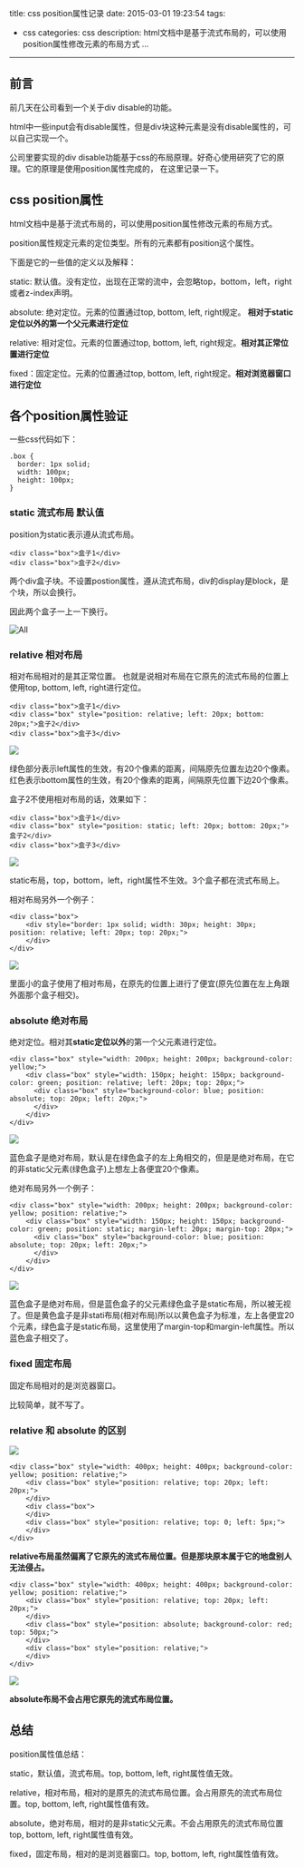 title: css position属性记录
date: 2015-03-01 19:23:54
tags:
- css
categories: css
description: html文档中是基于流式布局的，可以使用position属性修改元素的布局方式 ...
----------------

## 前言 ##

前几天在公司看到一个关于div disable的功能。 

html中一些input会有disable属性，但是div块这种元素是没有disable属性的，可以自己实现一个。

公司里要实现的div disable功能基于css的布局原理。好奇心使用研究了它的原理。它的原理是使用position属性完成的， 在这里记录一下。

## css position属性 ##

html文档中是基于流式布局的，可以使用position属性修改元素的布局方式。

position属性规定元素的定位类型。所有的元素都有position这个属性。

下面是它的一些值的定义以及解释：

static: 默认值。没有定位，出现在正常的流中，会忽略top，bottom，left，right或者z-index声明。

absolute: 绝对定位。元素的位置通过top, bottom, left, right规定。 **相对于static定位以外的第一个父元素进行定位**

relative: 相对定位。元素的位置通过top, bottom, left, right规定。**相对其正常位置进行定位**

fixed：固定定位。元素的位置通过top, bottom, left, right规定。**相对浏览器窗口进行定位**

## 各个position属性验证 ##

一些css代码如下：

	.box {
      border: 1px solid;
      width: 100px;
      height: 100px;
    }

### static 流式布局 默认值 ###

position为static表示遵从流式布局。

	<div class="box">盒子1</div>
	<div class="box">盒子2</div>

两个div盒子块。不设置postion属性，遵从流式布局，div的display是block，是个块，所以会换行。

因此两个盒子一上一下换行。

![All](http://format-blog-image.qiniudn.com/css_position1.png)

### relative 相对布局 ###

相对布局相对的是其正常位置。 也就是说相对布局在它原先的流式布局的位置上使用top, bottom, left, right进行定位。

	<div class="box">盒子1</div>
    <div class="box" style="position: relative; left: 20px; bottom: 20px;">盒子2</div>
    <div class="box">盒子3</div>
    
![](http://format-blog-image.qiniudn.com/css_position2.png) 

绿色部分表示left属性的生效，有20个像素的距离，间隔原先位置左边20个像素。 红色表示bottom属性的生效，有20个像素的距离，间隔原先位置下边20个像素。

盒子2不使用相对布局的话，效果如下：

	<div class="box">盒子1</div>
    <div class="box" style="position: static; left: 20px; bottom: 20px;">盒子2</div>
    <div class="box">盒子3</div>

![](http://format-blog-image.qiniudn.com/css_position3.png) 

static布局，top，bottom，left，right属性不生效。3个盒子都在流式布局上。

相对布局另外一个例子：

	<div class="box">
        <div style="border: 1px solid; width: 30px; height: 30px; position: relative; left: 20px; top: 20px;">
        </div>
    </div>
    
![](http://format-blog-image.qiniudn.com/css_position4.png) 

里面小的盒子使用了相对布局，在原先的位置上进行了便宜(原先位置在左上角跟外面那个盒子相交)。

### absolute 绝对布局 ###

绝对定位。相对其**static定位以外**的第一个父元素进行定位。

	<div class="box" style="width: 200px; height: 200px; background-color: yellow;">
        <div class="box" style="width: 150px; height: 150px; background-color: green; position: relative; left: 20px; top: 20px;">
          <div class="box" style="background-color: blue; position: absolute; top: 20px; left: 20px;">
          </div>
        </div>
    </div>

![](http://format-blog-image.qiniudn.com/css_position6.png) 

蓝色盒子是绝对布局，默认是在绿色盒子的左上角相交的，但是是绝对布局，在它的非static父元素(绿色盒子)上想左上各便宜20个像素。

绝对布局另外一个例子：
	
    <div class="box" style="width: 200px; height: 200px; background-color: yellow; position: relative;">
        <div class="box" style="width: 150px; height: 150px; background-color: green; position: static; margin-left: 20px; margin-top: 20px;">
          <div class="box" style="background-color: blue; position: absolute; top: 20px; left: 20px;">
          </div>
        </div>
    </div>

![](http://format-blog-image.qiniudn.com/css_position7.png) 

蓝色盒子是绝对布局，但是蓝色盒子的父元素绿色盒子是static布局，所以被无视了。但是黄色盒子是非stati布局(相对布局)所以以黄色盒子为标准，左上各便宜20个元素，绿色盒子是static布局，这里使用了margin-top和margin-left属性。所以蓝色盒子相交了。

### fixed 固定布局 ###

固定布局相对的是浏览器窗口。

比较简单，就不写了。 

### relative 和 absolute 的区别 ###

![](http://format-blog-image.qiniudn.com/css_position8.png)

	<div class="box" style="width: 400px; height: 400px; background-color: yellow; position: relative;">
        <div class="box" style="position: relative; top: 20px; left: 20px;">
        </div>
        <div class="box">
        </div>
        <div class="box" style="position: relative; top: 0; left: 5px;">
    	</div>
    </div>
    
**relative布局虽然偏离了它原先的流式布局位置。但是那块原本属于它的地盘别人无法侵占。**


	<div class="box" style="width: 400px; height: 400px; background-color: yellow; position: relative;">
        <div class="box" style="position: relative; top: 20px; left: 20px;">
        </div>
        <div class="box" style="position: absolute; background-color: red; top: 50px;">
        </div>
        <div class="box" style="position: relative;">
        </div>
    </div>

![](http://format-blog-image.qiniudn.com/css_position9.png)  

**absolute布局不会占用它原先的流式布局位置。**


## 总结 ##

position属性值总结：

static，默认值，流式布局。top, bottom, left, right属性值无效。

relative，相对布局，相对的是原先的流式布局位置。会占用原先的流式布局位置。top, bottom, left, right属性值有效。

absolute，绝对布局，相对的是非static父元素。不会占用原先的流式布局位置top, bottom, left, right属性值有效。

fixed，固定布局，相对的是浏览器窗口。top, bottom, left, right属性值有效。



